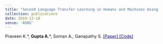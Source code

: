 ```yaml
---
title: "Second Language Transfer Learning in Humans and Machines Using Image Supervision"
collection: publications
date: 2019-12-18
venue: 'ASRU'
---
```

Praveen K.\*, __Gupta A.__\*, Soman A., Ganapathy S. [<span style="color:blue"> [Paper] </span>](http://leap.ee.iisc.ac.in/sriram/publications/papers/Second_Language_Learning_ASRU2019.pdf) [<span style="color:blue"> [Code] </span>](https://github.com/Anshul-Gupta24/Audio-Visual-Deep-Multimodal-Networks)

